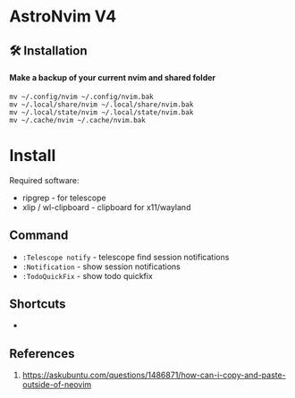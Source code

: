 # AstroNvim V4

## 🛠️ Installation

#### Make a backup of your current nvim and shared folder

```shell
mv ~/.config/nvim ~/.config/nvim.bak
mv ~/.local/share/nvim ~/.local/share/nvim.bak
mv ~/.local/state/nvim ~/.local/state/nvim.bak
mv ~/.cache/nvim ~/.cache/nvim.bak
```

# Install

Required software:

- ripgrep - for telescope
- xlip / wl-clipboard - clipboard for x11/wayland

## Command

- `:Telescope notify` - telescope find session notifications
- `:Notification` - show session notifications
- `:TodoQuickFix` - show todo quickfix

## Shortcuts
- 

## References
1. https://askubuntu.com/questions/1486871/how-can-i-copy-and-paste-outside-of-neovim
